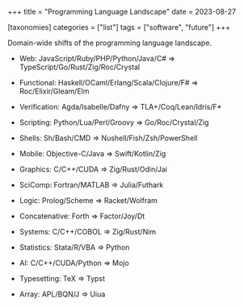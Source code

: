 +++
title = "Programming Language Landscape"
date = 2023-08-27

[taxonomies]
categories = ["list"]
tags = ["software", "future"]
+++

Domain-wide shifts of the programming language landscape.

<!-- more -->

- Web: JavaScript/Ruby/PHP/Python/Java/C# => TypeScript/Go/Rust/Zig/Roc/Crystal

- Functional: Haskell/OCaml/Erlang/Scala/Clojure/F# => Roc/Elixir/Gleam/Elm

- Verification: Agda/Isabelle/Dafny => TLA+/Coq/Lean/Idris/F*

- Scripting: Python/Lua/Perl/Groovy => Go/Roc/Crystal/Zig

- Shells: Sh/Bash/CMD => Nushell/Fish/Zsh/PowerShell

- Mobile: Objective-C/Java => Swift/Kotlin/Zig

- Graphics: C/C++/CUDA => Zig/Rust/Odin/Jai

- SciComp: Fortran/MATLAB => Julia/Futhark

- Logic: Prolog/Scheme => Racket/Wolfram

- Concatenative: Forth => Factor/Joy/Dt

- Systems: C/C++/COBOL => Zig/Rust/Nim

- Statistics: Stata/R/VBA => Python

- AI: C/C++/CUDA/Python => Mojo

- Typesetting: TeX => Typst

- Array: APL/BQN/J => Uiua
